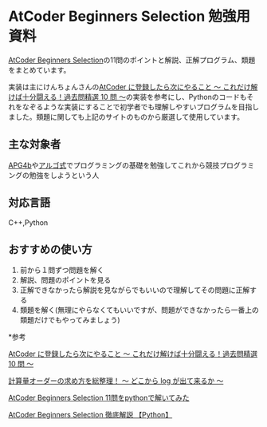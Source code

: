 # AtCoder Beginners Selection 勉強用資料
[AtCoder Beginners Selection](https://atcoder.jp/contests/abs)の11問のポイントと解説、正解プログラム、類題をまとめています。

実装は主にけんちょんさんの[AtCoder に登録したら次にやること ～ これだけ解けば十分闘える！過去問精選 10 問 ～](https://qiita.com/drken/items/fd4e5e3630d0f5859067)の実装を参考にし、Pythonのコードもそれをなぞるような実装にすることで初学者でも理解しやすいプログラムを目指しました。類題に関しても上記のサイトのものから厳選して使用しています。

## 主な対象者
[APG4b](https://atcoder.jp/contests/APG4b)や[アルゴ式](https://algo-method.com/)でプログラミングの基礎を勉強してこれから競技プログラミングの勉強をしようという人

## 対応言語
C++,Python

## おすすめの使い方
1. 前から１問ずつ問題を解く
2. 解説、問題のポイントを見る
3. 正解できなかったら解説を見ながらでもいいので理解してその問題に正解する
4. 類題を解く(無理にやらなくてもいいですが、問題ができなかったら一番上の類題だけでもやってみましょう)


*参考 

[AtCoder に登録したら次にやること ～ これだけ解けば十分闘える！過去問精選 10 問 ～](https://qiita.com/drken/items/fd4e5e3630d0f5859067#5-%E9%81%8E%E5%8E%BB%E5%95%8F%E7%B2%BE%E9%81%B8-10-%E5%95%8F)

[計算量オーダーの求め方を総整理！ 〜 どこから log が出て来るか 〜](https://qiita.com/drken/items/872ebc3a2b5caaa4a0d0)

[AtCoder Beginners Selection 11問をpythonで解いてみた](https://tysonblog-whitelabel.com/atcoder-beginners-selection)

[AtCoder Beginners Selection 徹底解説 【Python】](https://note.com/keisuke_funabiki/n/nec9df628f77c)




